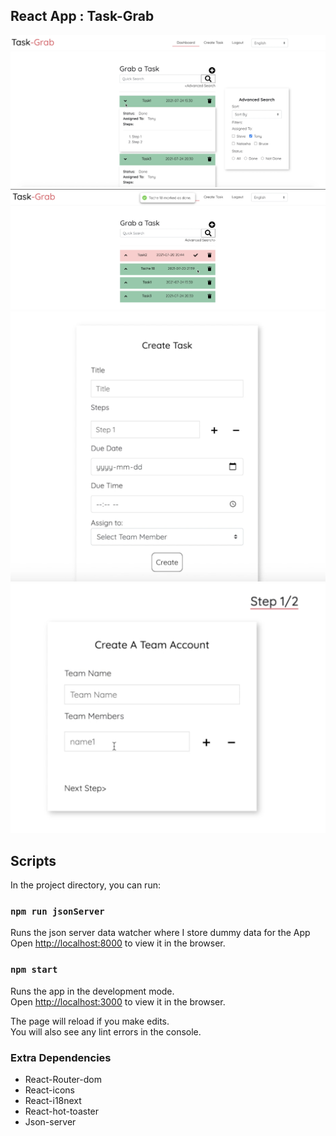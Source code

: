 
## React App : Task-Grab

![](./screenshots/img1.png)
![](./screenshots/img2.png)
![](./screenshots/img3.png)
![](./screenshots/img4.png)

## Scripts

In the project directory, you can run:
### `npm run jsonServer`

Runs the json server data watcher where I store dummy data for the App
Open [http://localhost:8000](http://localhost:8000) to view it in the browser.


### `npm start`

Runs the app in the development mode.\
Open [http://localhost:3000](http://localhost:3000) to view it in the browser.

The page will reload if you make edits.\
You will also see any lint errors in the console.

### Extra Dependencies

- React-Router-dom
- React-icons
- React-i18next
- React-hot-toaster
- Json-server